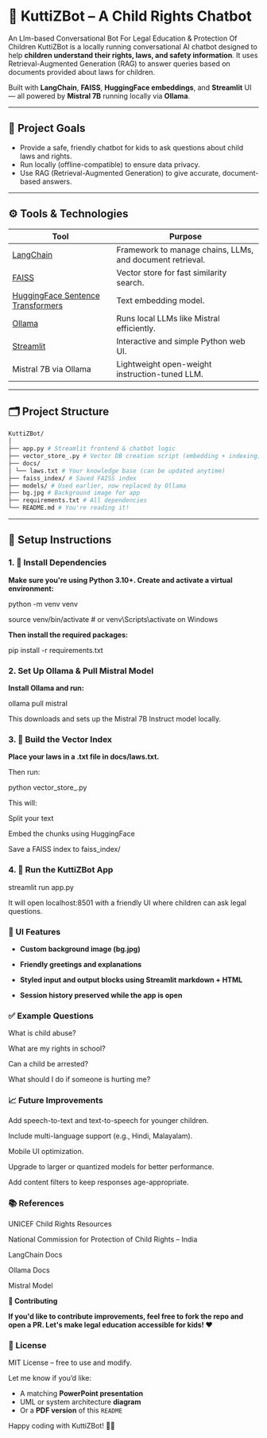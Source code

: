 
# 🤖 KuttiZBot – A Child Rights Chatbot
An Llm-based Conversational Bot For Legal Education &amp; Protection Of Children
KuttiZBot is a locally running conversational AI chatbot designed to help **children understand their rights, laws, and safety information**. It uses Retrieval-Augmented Generation (RAG) to answer queries based on documents provided about laws for children.

Built with **LangChain**, **FAISS**, **HuggingFace embeddings**, and **Streamlit** UI — all powered by **Mistral 7B** running locally via **Ollama**.

---

## 🧠 Project Goals

- Provide a safe, friendly chatbot for kids to ask questions about child laws and rights.
- Run locally (offline-compatible) to ensure data privacy.
- Use RAG (Retrieval-Augmented Generation) to give accurate, document-based answers.

---

## ⚙️ Tools & Technologies

| Tool                | Purpose                                                                 |
|---------------------|-------------------------------------------------------------------------|
| [LangChain](https://www.langchain.com/) | Framework to manage chains, LLMs, and document retrieval.       |
| [FAISS](https://github.com/facebookresearch/faiss)         | Vector store for fast similarity search.                        |
| [HuggingFace Sentence Transformers](https://www.sbert.net/) | Text embedding model.                                           |
| [Ollama](https://ollama.com)            | Runs local LLMs like Mistral efficiently.                      |
| [Streamlit](https://streamlit.io/)      | Interactive and simple Python web UI.                          |
| Mistral 7B via Ollama                   | Lightweight open-weight instruction-tuned LLM.                 |

---

## 🗂️ Project Structure
```bash
KuttiZBot/
│
├── app.py # Streamlit frontend & chatbot logic
├── vector_store_.py # Vector DB creation script (embedding + indexing)
├── docs/
│ └── laws.txt # Your knowledge base (can be updated anytime)
├── faiss_index/ # Saved FAISS index
├── models/ # Used earlier, now replaced by Ollama
├── bg.jpg # Background image for app
├── requirements.txt # All dependencies
└── README.md # You're reading it!


```

---

## 🚀 Setup Instructions

### 1. 🔧 Install Dependencies

**Make sure you're using Python 3.10+. Create and activate a virtual environment:**


python -m venv venv

source venv/bin/activate  # or venv\Scripts\activate on Windows


**Then install the required packages:**

pip install -r requirements.txt


### 2. Set Up Ollama & Pull Mistral Model
**Install Ollama and run:**



ollama pull mistral

This downloads and sets up the Mistral 7B Instruct model locally.

### 3. 🧠 Build the Vector Index
**Place your laws in a .txt file in docs/laws.txt.**

Then run:


python vector_store_.py

This will:


Split your text


Embed the chunks using HuggingFace


Save a FAISS index to faiss_index/


### 4. 🧒 Run the KuttiZBot App

streamlit run app.py

It will open localhost:8501 with a friendly UI where children can ask legal questions.


### 🎨 UI Features
- **Custom background image (bg.jpg)**

- **Friendly greetings and explanations**

- **Styled input and output blocks using Streamlit markdown + HTML**

- **Session history preserved while the app is open**

### ✅ Example Questions

What is child abuse?

What are my rights in school?

Can a child be arrested?

What should I do if someone is hurting me?


### 📈 Future Improvements
Add speech-to-text and text-to-speech for younger children.


Include multi-language support (e.g., Hindi, Malayalam).


Mobile UI optimization.


Upgrade to larger or quantized models for better performance.


Add content filters to keep responses age-appropriate.


### 📚 References
UNICEF Child Rights Resources


National Commission for Protection of Child Rights – India


LangChain Docs


Ollama Docs


Mistral Model


**🤝 Contributing**

**If you'd like to contribute improvements, feel free to fork the repo and open a PR. Let's make legal education accessible for kids! ❤️**


### 📄 License
MIT License – free to use and modify.




Let me know if you’d like:
- A matching **PowerPoint presentation**
- UML or system architecture **diagram**
- Or a **PDF version** of this `README`

Happy coding with KuttiZBot! 🧒💬

